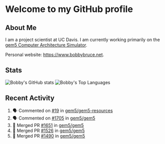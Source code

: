 # Welcome to my GitHub profile

## About Me

I am a project scientist at UC Davis. I am currently working primarily on the [gem5 Computer Architecture Simulator](https://github.com/gem5).

Personal website: <https://www.bobbybruce.net>.

## Stats

![Bobby's GitHub stats](https://github-readme-stats.vercel.app/api?username=bobbyrbruce&show_icons=true&theme=responsive&include_all_commits=true&count_private=true&show=reviews&disable_animations=true)
![Bobby's Top Languages ](https://github-readme-stats.vercel.app/api/top-langs/?username=bobbyrbruce&layout=compact&theme=responsive&count_private=true&langs_count=10&disable_animations=true)

## Recent Activity

<!--START_SECTION:activity-->
1. 🗣 Commented on [#19](https://github.com/gem5/gem5-resources/pull/19#issuecomment-2434226940) in [gem5/gem5-resources](https://github.com/gem5/gem5-resources)
2. 🗣 Commented on [#1705](https://github.com/gem5/gem5/pull/1705#issuecomment-2434202036) in [gem5/gem5](https://github.com/gem5/gem5)
3. 🎉 Merged PR [#1651](https://github.com/gem5/gem5/pull/1651) in [gem5/gem5](https://github.com/gem5/gem5)
4. 🎉 Merged PR [#1526](https://github.com/gem5/gem5/pull/1526) in [gem5/gem5](https://github.com/gem5/gem5)
5. 🎉 Merged PR [#1490](https://github.com/gem5/gem5/pull/1490) in [gem5/gem5](https://github.com/gem5/gem5)
<!--END_SECTION:activity-->
